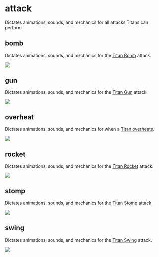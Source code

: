 # attack
Dictates animations, sounds, and mechanics for all attacks Titans can perform.

## bomb
Dictates animations, sounds, and mechanics for the [Titan Bomb](https://youtu.be/w__ZYTk8YhQ) attack.

![](https://media.giphy.com/media/3ohjV0bzhU91Bj6L8Q/giphy.gif)

## gun
Dictates animations, sounds, and mechanics for the [Titan Gun](https://youtu.be/ojurnP1LjBs) attack.

![](https://media.giphy.com/media/xUNd9Nz6SttINs9ILm/giphy.gif)

## overheat
Dictates animations, sounds, and mechanics for when a [Titan overheats](https://youtu.be/zMrFc65cWEM).

![](https://media.giphy.com/media/d47Jd4x9fjQMr38s/giphy.gif)

## rocket
Dictates animations, sounds, and mechanics for the [Titan Rocket](https://youtu.be/o1RXykXP7bQ) attack.

![](https://media.giphy.com/media/26FfeLKWRCSFEoUco/giphy.gif)

## stomp
Dictates animations, sounds, and mechanics for the [Titan Stomp](https://youtu.be/HPpaXGDM90A) attack.

![](https://media.giphy.com/media/26Ff86aEGdd1b4xCo/giphy.gif)

## swing
Dictates animations, sounds, and mechanics for the [Titan Swing](https://youtu.be/CvGWfPPShxw) attack.

![](https://media.giphy.com/media/26FfgCfkT56R3LkiY/giphy.gif)
